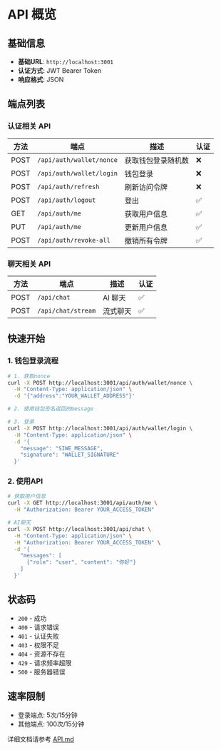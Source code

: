 # API 概览

## 基础信息
- **基础URL**: `http://localhost:3001`
- **认证方式**: JWT Bearer Token
- **响应格式**: JSON

## 端点列表

### 认证相关 API

| 方法 | 端点 | 描述 | 认证 |
|------|------|------|------|
| POST | `/api/auth/wallet/nonce` | 获取钱包登录随机数 | ❌ |
| POST | `/api/auth/wallet/login` | 钱包登录 | ❌ |
| POST | `/api/auth/refresh` | 刷新访问令牌 | ❌ |
| POST | `/api/auth/logout` | 登出 | ✅ |
| GET | `/api/auth/me` | 获取用户信息 | ✅ |
| PUT | `/api/auth/me` | 更新用户信息 | ✅ |
| POST | `/api/auth/revoke-all` | 撤销所有令牌 | ✅ |

### 聊天相关 API

| 方法 | 端点 | 描述 | 认证 |
|------|------|------|------|
| POST | `/api/chat` | AI 聊天 | ✅ |
| POST | `/api/chat/stream` | 流式聊天 | ✅ |

## 快速开始

### 1. 钱包登录流程

```bash
# 1. 获取nonce
curl -X POST http://localhost:3001/api/auth/wallet/nonce \
  -H "Content-Type: application/json" \
  -d '{"address":"YOUR_WALLET_ADDRESS"}'

# 2. 使用钱包签名返回的message

# 3. 登录
curl -X POST http://localhost:3001/api/auth/wallet/login \
  -H "Content-Type: application/json" \
  -d '{
    "message": "SIWE_MESSAGE",
    "signature": "WALLET_SIGNATURE"
  }'
```

### 2. 使用API

```bash
# 获取用户信息
curl -X GET http://localhost:3001/api/auth/me \
  -H "Authorization: Bearer YOUR_ACCESS_TOKEN"

# AI聊天
curl -X POST http://localhost:3001/api/chat \
  -H "Content-Type: application/json" \
  -H "Authorization: Bearer YOUR_ACCESS_TOKEN" \
  -d '{
    "messages": [
      {"role": "user", "content": "你好"}
    ]
  }'
```

## 状态码

- `200` - 成功
- `400` - 请求错误
- `401` - 认证失败
- `403` - 权限不足
- `404` - 资源不存在
- `429` - 请求频率超限
- `500` - 服务器错误

## 速率限制

- 登录端点: 5次/15分钟
- 其他端点: 100次/15分钟

详细文档请参考 [API.md](./API.md) 